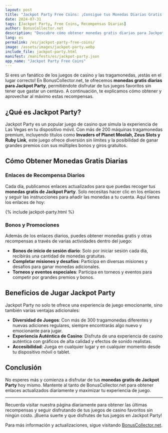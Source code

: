 ```yaml
---
layout: post
title: "Jackpot Party Free Coins: ¡Consigue tus Monedas Diarias Gratis!"
date: 2024-07-31
tags: [Jackpot Party, Free Coins, Recompensas Diarias]
author: BonusCollector.net
description: "Descubre cómo obtener monedas gratis diarias para Jackpot Party. ¡Juega y gana grandes premios!"
lang: es
permalink: /es/jackpot-party-free-coins/
image: /assets/images/jackpot-party.webp
include_file: jackpot-party.html
manifest: /manifests/es/jackpot-party.json
app_name: "Jackpot Party Free Coins"
---
```


Si eres un fanático de los juegos de casino y las tragamonedas, ¡estás en el lugar correcto! En BonusCollector.net, te ofrecemos **monedas gratis diarias para Jackpot Party**, permitiéndote disfrutar de tus juegos favoritos sin tener que gastar un centavo. A continuación, te explicamos cómo obtener y aprovechar al máximo estas recompensas.

## ¿Qué es Jackpot Party?

Jackpot Party es un popular juego de casino que simula la experiencia de Las Vegas en tu dispositivo móvil. Con más de 200 máquinas tragamonedas premium, incluyendo títulos como **Invaders of Planet Moolah, Zeus Slots y Ruby Link**, este juego ofrece diversión sin límites y la posibilidad de ganar grandes premios con sus múltiples bonos y giros gratuitos.

## Cómo Obtener Monedas Gratis Diarias

### Enlaces de Recompensa Diarios

Cada día, publicamos enlaces actualizados para que puedas recoger tus **monedas gratis de Jackpot Party**. Solo necesitas hacer clic en los enlaces y seguir las instrucciones para añadir las monedas a tu cuenta. Aquí tienes los enlaces de hoy:

{% include jackpot-party.html %}

### Bonos y Promociones

Además de los enlaces diarios, puedes obtener monedas gratis y otras recompensas a través de varias actividades dentro del juego:
- **Bonos de inicio de sesión diario**: Solo por iniciar sesión cada día, recibirás una cantidad de monedas gratuitas.
- **Completar misiones y desafíos**: Participa en diversas misiones y desafíos para ganar monedas adicionales.
- **Torneos y eventos especiales**: Participa en torneos y eventos para competir por grandes premios y bonos.

## Beneficios de Jugar Jackpot Party

Jackpot Party no solo te ofrece una experiencia de juego emocionante, sino también varias ventajas adicionales:
- **Diversidad de Juegos**: Con más de 300 tragamonedas diferentes y nuevas adiciones regulares, siempre encontrarás algo nuevo y emocionante para jugar.
- **Experiencia Auténtica de Casino**: Disfruta de una experiencia de casino auténtica con gráficos de alta calidad y efectos de sonido realistas.
- **Accesibilidad**: Juega en cualquier lugar y en cualquier momento desde tu dispositivo móvil o tablet.

## Conclusión

No esperes más y comienza a disfrutar de tus **monedas gratis de Jackpot Party** hoy mismo. Mantente al tanto de BonusCollector.net para obtener enlaces actualizados diariamente y maximizar tu experiencia de juego.

---

Recuerda visitar nuestra página diariamente para obtener las últimas recompensas y seguir disfrutando de tus juegos de casino favoritos sin ningún costo. ¡Buena suerte y que disfrutes de tus juegos en Jackpot Party!

Para más información y actualizaciones, sigue visitando [BonusCollector.net](https://bonuscollector.net/es/).
